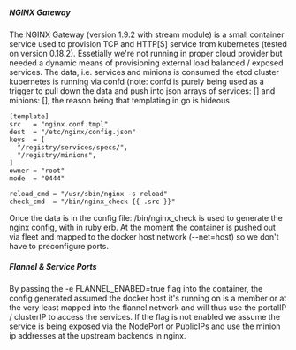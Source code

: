 

##### **NGINX Gateway**

The NGINX Gateway (version 1.9.2 with stream module) is a small container service used to provision TCP and HTTP[S] service from kubernetes (tested on version 0.18.2). Essetially we're not running in proper cloud provider but needed a dynamic means of provisioning external load balanced / exposed services. The data, i.e. services and minions is consumed the etcd cluster kubernetes is running via confd (note: confd is purely being used as a trigger to pull down the data and push into json arrays of services: [] and minions: [], the reason being that templating in go is hideous. 

    [template]
    src   = "nginx.conf.tmpl"
    dest  = "/etc/nginx/config.json"
    keys  = [ 
      "/registry/services/specs/",
      "/registry/minions",
    ]
    owner = "root"
    mode  = "0444"
    
    reload_cmd = "/usr/sbin/nginx -s reload"
    check_cmd  = "/bin/nginx_check {{ .src }}"

Once the data is in the config file: /bin/nginx_check is used to generate the nginx config, with in ruby erb. At the moment the container is pushed out via fleet and mapped to the docker host network (--net=host) so we don't have to preconfigure ports. 

##### **Flannel & Service Ports** 
 
By passing the -e FLANNEL_ENABED=true flag into the container, the config generated assumed the docker host it's running on is a member or at the very least mapped into the flannel network and will thus use the portalIP / clusterIP to access the services. If the flag is not enabled we assume the service is being exposed via the NodePort or PublicIPs and use the minion ip addresses at the upstream backends in nginx.
